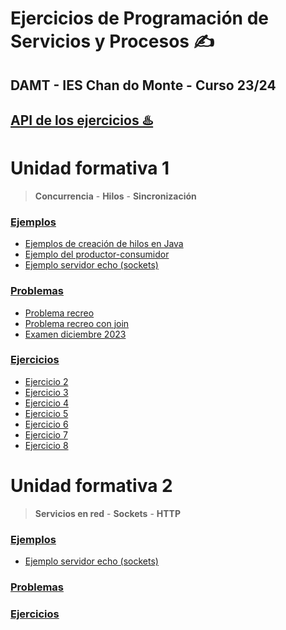 # Ejercicios de Programación de Servicios y Procesos ✍
## DAMT - IES Chan do Monte - Curso 23/24
## [API de los ejercicios ♨](https://slcardosoedu.github.io/pser/)️
# Unidad formativa 1
 > **Concurrencia** - **Hilos**  - **Sincronización**
### [Ejemplos](src/ejemplos)
* [Ejemplos de creación de hilos en Java](src/ejemplos/crearhilos)
* [Ejemplo del productor-consumidor](src/ejemplos/productorconsumidor)
* [Ejemplo servidor echo (sockets)](src/ejemplos/sockets)
### [Problemas](src/problema)
* [Problema recreo](src/problema/recreo)
* [Problema recreo con join](src/problema/recreo2/Recreo.java)
* [Examen diciembre 2023](src/examen/uf1/dic2023)
### [Ejercicios](src/ejercicios)
* [Ejercicio 2](src/ejercicios/ejercicio2)
* [Ejercicio 3](src/ejercicios/ejercicio3)
* [Ejercicio 4](src/ejercicios/ejercicio4)
* [Ejercicio 5](src/ejercicios/ejercicio5)
* [Ejercicio 6](src/ejercicios/ejercicio6)
* [Ejercicio 7](src/ejercicios/ejercicio7)
* [Ejercicio 8](src/ejercicios/ejercicio8)

# Unidad formativa 2
 > **Servicios en red** - **Sockets**  - **HTTP**
### [Ejemplos](src/ejemplos)
* [Ejemplo servidor echo (sockets)](src/ejemplos/sockets)
### [Problemas](src/problema)

### [Ejercicios](src/ejercicios)
